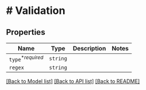 # # Validation



## Properties

Name | Type | Description | Notes
------------ | ------------- | ------------- | -------------
| `type`<sup>*_required_</sup> | ```string``` |   |  |
| `regex` | ```string``` |   |  |

[[Back to Model list]](../README.md#models) [[Back to API list]](../README.md#api-endpoints) [[Back to README]](../README.md)
